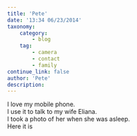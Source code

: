 ```yaml
---
title: 'Pete'
date: '13:34 06/23/2014'
taxonomy:
    category:
        - blog
    tag:
        - camera
        - contact
        - family
continue_link: false
author: 'Pete'
description: 
---
```


I love my mobile phone.<br>
I use it to talk to my wife Eliana.<br>
I took a photo of her when she was asleep.<br>
Here it is
